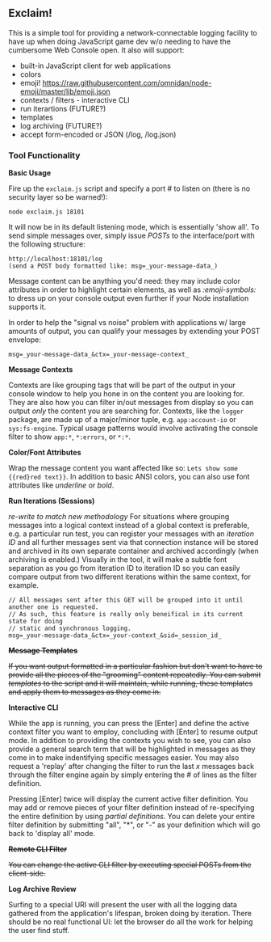 ## Exclaim!

This is a simple tool for providing a network-connectable logging facility to have up when doing
JavaScript game dev w/o needing to have the cumbersome Web Console open. It also will support:

- built-in JavaScript client for web applications
- colors
- emoji! https://raw.githubusercontent.com/omnidan/node-emoji/master/lib/emoji.json
- contexts / filters - interactive CLI
- run iterartions (FUTURE?)
- templates
- log archiving (FUTURE?)
- accept form-encoded or JSON (/log, /log.json)

### Tool Functionality

**Basic Usage**

Fire up the ```exclaim.js``` script and specify a port # to listen on (there is no security layer so be warned!):
```
node exclaim.js 18101
```

It will now be in its default listening mode, which is essentially 'show all'. To send simple messages over, simply issue *POSTs* to the interface/port with the following structure:
```
http://localhost:18101/log
(send a POST body formatted like: msg=_your-message-data_)
```
Message content can be anything you'd need: they may include color attributes in order to highlight certain elements, as well as _:emoji-symbols:_ to dress up on your console output even further if your Node installation supports it. 

In order to help the "signal vs noise" problem with applications w/ large amounts of output, you can
qualify your messages by extending your POST envelope:
```
msg=_your-message-data_&ctx=_your-message-context_
```

**Message Contexts**

Contexts are like grouping tags that will be part of the output in your console window to help you
hone in on the content you are looking for. They are also how you can filter in/out messages from
display so you can output _only_ the content you are searching for. Contexts, like the ``logger`` package, 
are made up of a major/minor tuple, e.g. ```app:account-io``` or ```sys:fs-engine```. Typical usage
patterns would involve activating the console filter to show ```app:*```, ```*:errors```, or ```*:*```. 


**Color/Font Attributes**

Wrap the message content you want affected like so: ```Lets show some {{red}red text}}```. In addition to basic ANSI colors, you can also use font attributes like _underline_ or _bold_. 


**Run Iterations (Sessions)**

*re-write to match new methodology*
For situations where grouping messages into a logical context instead of a global context is preferable,
e.g. a particular run test, you can register your messages with an _iteration ID_ and all
further messages sent via that connection instance will be stored and archived in its own separate 
container and archived accordingly (when archiving is enabled.) Visually in the tool, it will make
a subtle font separation as you go from iteration ID to iteration ID so you can easily compare output
from two different iterations within the same context, for example.
```
// All messages sent after this GET will be grouped into it until another one is requested.
// As such, this feature is really only beneifical in its current state for doing
// static and synchronous logging. 
msg=_your-message-data_&ctx=_your-context_&sid=_session_id_
```


**~~Message Templates~~**

~~If you want output formatted in a particular fashion but don't want to have to provide all the
pieces of the "grooming" content repeatedly. You can submit _templates_ to the script and it will
maintain, while running, these templates and apply them to messages as they come in.~~


**Interactive CLI**

While the app is running, you can press the [Enter] and define the active context filter you want to
employ, concluding with [Enter] to resume output mode. In addition to providing the contexts you wish
to see, you can also provide a general search term that will be highlighted in messages as they come in to make indentifying specific messages easier. You may also request a 'replay' after changing the filter to run the last _x_ messages back through the filter engine again by simply entering the # of lines as the filter definition. 

Pressing [Enter] twice will display the current active filter definition. You may add or remove pieces of your filter definition instead of re-specifying the entire definition by using _partial definitions_. You can delete your entire filter definition by submitting "all", "*", or "-" as your definition which will go back to 'display all' mode. 

~~**Remote CLI Filter**~~

~~You can change the active CLI filter by executing special POSTs from the client-side.~~

**Log Archive Review**

Surfing to a special URI will present the user with all the logging data gathered from the application's lifespan, broken
doing by iteration. There should be no real functional UI: let the browser do all the work for helping the user find stuff.